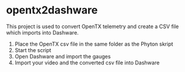 # opentx2dashware
This project is used to convert OpenTX telemetry and create a CSV file which imports into Dashware.

1. Place the OpenTX csv file in the same folder as the Phyton skript
2. Start the script
3. Open Dashware and import the gauges
4. Import your video and the converted csv file into Dashware
